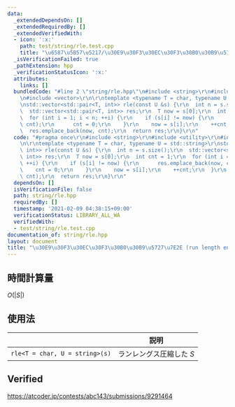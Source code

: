 ```yaml
---
data:
  _extendedDependsOn: []
  _extendedRequiredBy: []
  _extendedVerifiedWith:
  - icon: ':x:'
    path: test/string/rle.test.cpp
    title: "\u6587\u5B57\u5217/\u30E9\u30F3\u30EC\u30F3\u30B0\u30B9\u5727\u7E2E"
  _isVerificationFailed: true
  _pathExtension: hpp
  _verificationStatusIcon: ':x:'
  attributes:
    links: []
  bundledCode: "#line 2 \"string/rle.hpp\"\n#include <string>\r\n#include <utility>\r\
    \n#include <vector>\r\n\r\ntemplate <typename T = char, typename U = std::string>\r\
    \nstd::vector<std::pair<T, int>> rle(const U &s) {\r\n  int n = s.size();\r\n\
    \  std::vector<std::pair<T, int>> res;\r\n  T now = s[0];\r\n  int cnt = 1;\r\n\
    \  for (int i = 1; i < n; ++i) {\r\n    if (s[i] != now) {\r\n      res.emplace_back(now,\
    \ cnt);\r\n      cnt = 0;\r\n    }\r\n    now = s[i];\r\n    ++cnt;\r\n  }\r\n\
    \  res.emplace_back(now, cnt);\r\n  return res;\r\n}\r\n"
  code: "#pragma once\r\n#include <string>\r\n#include <utility>\r\n#include <vector>\r\
    \n\r\ntemplate <typename T = char, typename U = std::string>\r\nstd::vector<std::pair<T,\
    \ int>> rle(const U &s) {\r\n  int n = s.size();\r\n  std::vector<std::pair<T,\
    \ int>> res;\r\n  T now = s[0];\r\n  int cnt = 1;\r\n  for (int i = 1; i < n;\
    \ ++i) {\r\n    if (s[i] != now) {\r\n      res.emplace_back(now, cnt);\r\n  \
    \    cnt = 0;\r\n    }\r\n    now = s[i];\r\n    ++cnt;\r\n  }\r\n  res.emplace_back(now,\
    \ cnt);\r\n  return res;\r\n}\r\n"
  dependsOn: []
  isVerificationFile: false
  path: string/rle.hpp
  requiredBy: []
  timestamp: '2021-02-09 04:38:15+09:00'
  verificationStatus: LIBRARY_ALL_WA
  verifiedWith:
  - test/string/rle.test.cpp
documentation_of: string/rle.hpp
layout: document
title: "\u30E9\u30F3\u30EC\u30F3\u30B0\u30B9\u5727\u7E2E (run length encoding)"
---
```



## 時間計算量

$O(\lvert S \rvert)$


## 使用法

||説明|
|:--:|:--:|
|`rle<T = char, U = string>(s)`|ランレングス圧縮した $S$|


## Verified

https://atcoder.jp/contests/abc143/submissions/9291464
